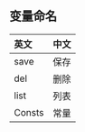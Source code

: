 ## 变量命名

| 英文             | 中文               |
|:-----------------|:------------------|
| save             | 保存               |
| del              | 删除               |
| list             | 列表               |
| Consts           | 常量               |


